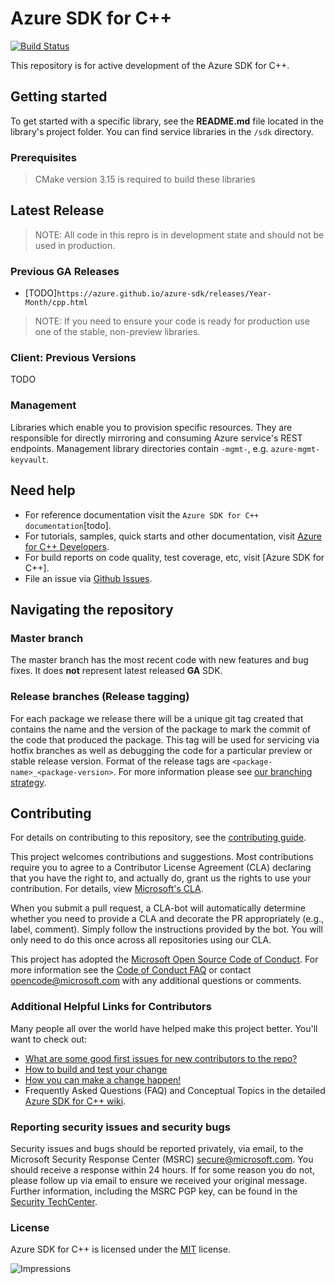 # Azure SDK for C++

[![Build Status](https://dev.azure.com/azure-sdk/public/_apis/build/status/cpp/cpp%20-%20client%20-%20ci?branchName=master)](https://dev.azure.com/azure-sdk/public/_build/latest?definitionId=1611&branchName=master)

This repository is for active development of the Azure SDK for C++.

## Getting started

To get started with a specific library, see the **README.md** file located in the library's project folder. You can find service libraries in the `/sdk` directory.

### Prerequisites

> CMake version 3.15 is required to build these libraries

## Latest Release

> NOTE: All code in this repro is in development state and should not be used in production.

### Previous GA Releases

- [TODO]`https://azure.github.io/azure-sdk/releases/Year-Month/cpp.html`

> NOTE: If you need to ensure your code is ready for production use one of the stable, non-preview libraries.

### Client: Previous Versions

TODO

### Management

Libraries which enable you to provision specific resources. They are responsible for directly mirroring and consuming Azure service's REST endpoints. Management library directories contain `-mgmt-`, e.g. `azure-mgmt-keyvault`.

## Need help

- For reference documentation visit the `Azure SDK for C++ documentation`[todo].
- For tutorials, samples, quick starts and other documentation, visit [Azure for C++ Developers](https://docs.microsoft.com/azure/).
- For build reports on code quality, test coverage, etc, visit [Azure SDK for C++]<!--https://azuresdkartifacts.blob.core.windows.net/azure-sdk-for-cpp/index.html-->.
- File an issue via [Github Issues](https://github.com/Azure/azure-sdk-for-cpp/issues/new/choose).

## Navigating the repository

### Master branch

The master branch has the most recent code with new features and bug fixes. It does **not** represent latest released **GA** SDK.

### Release branches (Release tagging)

For each package we release there will be a unique git tag created that contains the name and the version of the package to mark the commit of the code that produced the package. This tag will be used for servicing via hotfix branches as well as debugging the code for a particular preview or stable release version.
Format of the release tags are `<package-name>_<package-version>`. For more information please see [our branching strategy](https://github.com/Azure/azure-sdk/blob/master/docs/policies/repobranching.md#release-tagging).

## Contributing

For details on contributing to this repository, see the [contributing guide](CONTRIBUTING.md).

This project welcomes contributions and suggestions. Most contributions require you to agree to a Contributor License Agreement (CLA) declaring that you have the right to, and actually do, grant us the rights to use your contribution. For details, view [Microsoft's CLA](https://cla.microsoft.com).

When you submit a pull request, a CLA-bot will automatically determine whether you need to provide a CLA and decorate the PR appropriately (e.g., label, comment). Simply follow the instructions provided by the bot. You will only need to do this once across all repositories using our CLA.

This project has adopted the [Microsoft Open Source Code of Conduct](https://opensource.microsoft.com/codeofconduct/). For more information see the [Code of Conduct FAQ](https://opensource.microsoft.com/codeofconduct/faq/) or contact [opencode@microsoft.com](mailto:opencode@microsoft.com) with any additional questions or comments.

### Additional Helpful Links for Contributors

Many people all over the world have helped make this project better.  You'll want to check out:

- [What are some good first issues for new contributors to the repo?](https://github.com/azure/azure-sdk-for-cpp/issues?q=is%3Aopen+is%3Aissue+label%3A%22up+for+grabs%22)
- [How to build and test your change](CONTRIBUTING.md#developer-guide)
- [How you can make a change happen!](CONTRIBUTING.md#pull-requests)
- Frequently Asked Questions (FAQ) and Conceptual Topics in the detailed [Azure SDK for C++ wiki](https://github.com/azure/azure-sdk-for-cpp/wiki).

<!-- ### Community

* Chat with other community members [![Join the chat at https://gitter.im/azure/azure-sdk-for-cpp](https://badges.gitter.im/Join%20Chat.svg)](https://gitter.im/azure/azure-sdk-for-cpp?utm_source=badge&utm_medium=badge&utm_campaign=pr-badge&utm_content=badge) -->
### Reporting security issues and security bugs

Security issues and bugs should be reported privately, via email, to the Microsoft Security Response Center (MSRC) <secure@microsoft.com>. You should receive a response within 24 hours. If for some reason you do not, please follow up via email to ensure we received your original message. Further information, including the MSRC PGP key, can be found in the [Security TechCenter](https://www.microsoft.com/msrc/faqs-report-an-issue).

### License

Azure SDK for C++ is licensed under the [MIT](LICENSE) license.

![Impressions](https://azure-sdk-impressions.azurewebsites.net/api/impressions/azure-sdk-for-cpp%2FREADME.png)


